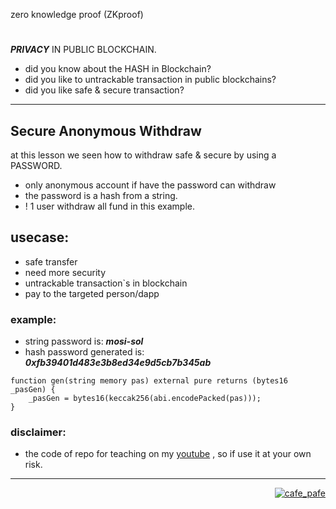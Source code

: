 zero knowledge proof (ZKproof)
#
***PRIVACY*** IN PUBLIC BLOCKCHAIN.

- did you know about the HASH in Blockchain?
- did you like to untrackable transaction in public blockchains?
- did you like safe & secure transaction?

---

## Secure Anonymous Withdraw
at this lesson we seen how to withdraw safe & secure by using a PASSWORD.
- only anonymous account if have the password can withdraw
- the password is a hash from a string.
- ! 1 user withdraw all fund in this example.

## usecase:
- safe transfer
- need more security
- untrackable transaction`s in blockchain
- pay to the targeted person/dapp

### example:
- string password is: ***mosi-sol***
- hash password generated is: ***0xfb39401d483e3b8ed34e9d5cb7b345ab***

```
function gen(string memory pas) external pure returns (bytes16 _pasGen) {
    _pasGen = bytes16(keccak256(abi.encodePacked(pas)));
}
 ```
### disclaimer:
- the code of repo for teaching on my [youtube](https://youtube.com/pafecafe) , so if use it at your own risk.

---
<p align="right">
  <a href="https://github.com/mosi-sol" target="blank">
  <img src="https://img.shields.io/badge/Secure%20anonymous-Withdraw-blue?style=flat" alt="cafe_pafe" /></a>  
</p>
